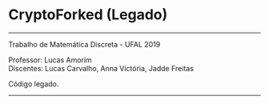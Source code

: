 # CryptoForked (Legado)

---

Trabalho de Matemática Discreta - UFAL 2019

Professor: Lucas Amorim  
Discentes: Lucas Carvalho, Anna Victória, Jadde Freitas

Código legado.

---
